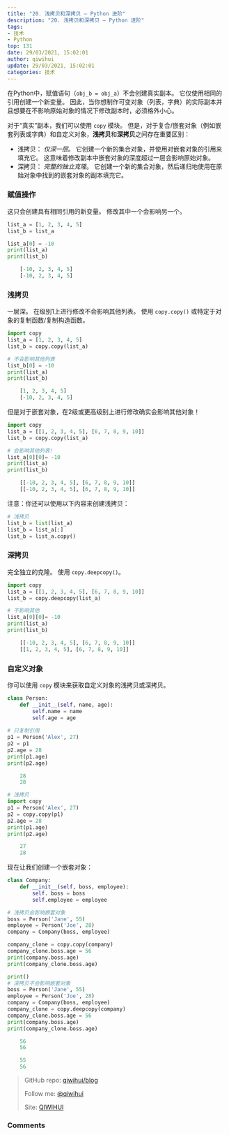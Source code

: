 ```yaml
---
title: "20. 浅拷贝和深拷贝 — Python 进阶"
description: "20. 浅拷贝和深拷贝 — Python 进阶"
tags: 
- 技术
- Python
top: 131
date: 29/03/2021, 15:02:01
author: qiwihui
update: 29/03/2021, 15:02:01
categories: 技术
---
```


在Python中，赋值语句（`obj_b = obj_a`）不会创建真实副本。 它仅使用相同的引用创建一个新变量。 因此，当你想制作可变对象（列表，字典）的实际副本并且想要在不影响原始对象的情况下修改副本时，必须格外小心。

对于“真实”副本，我们可以使用 `copy` 模块。 但是，对于复合/嵌套对象（例如嵌套列表或字典）和自定义对象，**浅拷贝**和**深拷贝**之间存在重要区别：

- 浅拷贝： *仅深一层*。 它创建一个新的集合对象，并使用对嵌套对象的引用来填充它。 这意味着修改副本中嵌套对象的深度超过一层会影响原始对象。
- 深拷贝： *完整的独立克隆*。 它创建一个新的集合对象，然后递归地使用在原始对象中找到的嵌套对象的副本填充它。

<!--more-->

### 赋值操作

这只会创建具有相同引用的新变量。 修改其中一个会影响另一个。

```python
list_a = [1, 2, 3, 4, 5]
list_b = list_a

list_a[0] = -10
print(list_a)
print(list_b)
```

```python
    [-10, 2, 3, 4, 5]
    [-10, 2, 3, 4, 5]
```

### 浅拷贝

一层深。 在级别1上进行修改不会影响其他列表。 使用 `copy.copy()` 或特定于对象的复制函数/复制构造函数。

```python
import copy
list_a = [1, 2, 3, 4, 5]
list_b = copy.copy(list_a)

# 不会影响其他列表
list_b[0] = -10
print(list_a)
print(list_b)
```

```python
    [1, 2, 3, 4, 5]
    [-10, 2, 3, 4, 5]
```

但是对于嵌套对象，在2级或更高级别上进行修改确实会影响其他对象！

```python
import copy
list_a = [[1, 2, 3, 4, 5], [6, 7, 8, 9, 10]]
list_b = copy.copy(list_a)

# 会影响其他列表!
list_a[0][0]= -10
print(list_a)
print(list_b)
```

```python
    [[-10, 2, 3, 4, 5], [6, 7, 8, 9, 10]]
    [[-10, 2, 3, 4, 5], [6, 7, 8, 9, 10]]
```

注意：你还可以使用以下内容来创建浅拷贝：

```python
# 浅拷贝
list_b = list(list_a)
list_b = list_a[:]
list_b = list_a.copy()
```

### 深拷贝

完全独立的克隆。 使用 `copy.deepcopy()`。

```python
import copy
list_a = [[1, 2, 3, 4, 5], [6, 7, 8, 9, 10]]
list_b = copy.deepcopy(list_a)

# 不影响其他
list_a[0][0]= -10
print(list_a)
print(list_b)
```

```python
    [[-10, 2, 3, 4, 5], [6, 7, 8, 9, 10]]
    [[1, 2, 3, 4, 5], [6, 7, 8, 9, 10]]
```

### 自定义对象

你可以使用 `copy` 模块来获取自定义对象的浅拷贝或深拷贝。

```python
class Person:
    def __init__(self, name, age):
        self.name = name
        self.age = age
                
# 只复制引用
p1 = Person('Alex', 27)
p2 = p1
p2.age = 28
print(p1.age)
print(p2.age)
```

```python
    28
    28
```

```python
# 浅拷贝
import copy
p1 = Person('Alex', 27)
p2 = copy.copy(p1)
p2.age = 28
print(p1.age)
print(p2.age)
```

```python
    27
    28
```

现在让我们创建一个嵌套对象：

```python
class Company:
    def __init__(self, boss, employee):
        self. boss = boss
        self.employee = employee

# 浅拷贝会影响嵌套对象
boss = Person('Jane', 55)
employee = Person('Joe', 28)
company = Company(boss, employee)

company_clone = copy.copy(company)
company_clone.boss.age = 56
print(company.boss.age)
print(company_clone.boss.age)

print()
# 深拷贝不会影响嵌套对象
boss = Person('Jane', 55)
employee = Person('Joe', 28)
company = Company(boss, employee)
company_clone = copy.deepcopy(company)
company_clone.boss.age = 56
print(company.boss.age)
print(company_clone.boss.age)
```

```python
    56
    56

    55
    56
```

> GitHub repo: [qiwihui/blog](https://github.com/qiwihui/blog)
>
> Follow me: [@qiwihui](https://github.com/qiwihui)
>
> Site: [QIWIHUI](https://qiwihui.com)


### Comments

